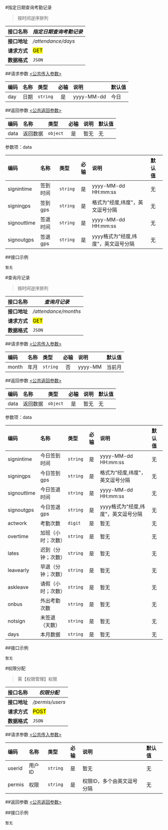 #指定日期查询考勤记录
>按时间逆序排列

| 接口名称 | *指定日期查询考勤记录* |
| -- | -- |
| **接口地址** | */attendance/days* |
| **请求方式** | <mark>GET</mark> |
| **数据格式** | <code>JSON</code> |


##请求参数
[<公共传入参数>](../README.md)  

|编码|名称|类型|必输|说明|默认值|
|:---|:---|:---|:--:|:---|:-----|
|day|日期|<code>string</code>|是|yyyy-MM-dd|今日|


##返回参数
[<公共返回参数>](../README.md)

|编码|名称|类型|必输|说明|默认值|
|:---|:---|:---|:--:|:---|:-----|
|data|返回数据|<code>object</code>|是|暂无|无|

参数项：data

|编码|名称|类型|必输|说明|默认值|
|:---|:---|:---|:--:|:---|:-----|
|signintime|签到时间|<code>string</code>|是|yyyy-MM-dd HH:mm:ss|无|
|signingps|签到gps|<code>string</code>|是|格式为"经度,纬度"，英文逗号分隔|无|
|signouttime|签退时间|<code>string</code>|是|yyyy-MM-dd HH:mm:ss|无|
|signoutgps|签退gps|<code>string</code>|是|yyyy格式为"经度,纬度"，英文逗号分隔|无|

##接口示例

```
暂无
```


#查询月记录
>按时间逆序排列

| 接口名称 | *查询月记录* |
| -- | -- |
| **接口地址** | */attendance/months* |
| **请求方式** | <mark>GET</mark> |
| **数据格式** | <code>JSON</code> |


##请求参数
[<公共传入参数>](../README.md)  

|编码|名称|类型|必输|说明|默认值|
|:---|:---|:---|:--:|:---|:-----|
|month|年月|<code>string</code>|否|yyyy-MM|当前月|


##返回参数
[<公共返回参数>](../README.md)

|编码|名称|类型|必输|说明|默认值|
|:---|:---|:---|:--:|:---|:-----|
|data|返回数据|<code>object</code>|是|暂无|无|

参数项：data

|编码|名称|类型|必输|说明|默认值|
|:---|:---|:---|:--:|:---|:-----|
|signintime|今日签到时间|<code>string</code>|是|yyyy-MM-dd HH:mm:ss|无|
|signingps|今日签到gps|<code>string</code>|是|格式为"经度,纬度"，英文逗号分隔|无|
|signouttime|今日签退时间|<code>string</code>|是|yyyy-MM-dd HH:mm:ss|无|
|signoutgps|今日签退gps|<code>string</code>|是|yyyy格式为"经度,纬度"，英文逗号分隔|无|
|actwork|考勤次数|<code>digit</code>|是|暂无|无|
|overtime|加班（小时；次数）|<code>string</code>|是|暂无|无|
|lates|迟到（分钟；次数）|<code>string</code>|是|暂无|无|
|leavearly|早退（分钟；次数）|<code>string</code>|是|暂无|无|
|askleave|请假（小时；次数）|<code>string</code>|是|暂无|无|
|onbus|外出考勤次数|<code>string</code>|是|暂无|无|
|notsign|未签退（天数）|<code>string</code>|是|暂无|无|
|days|本月数据|<code>string</code>|是|暂无|无|

##接口示例

```
暂无
```



#权限分配
>需【权限管理】权限

| 接口名称 | *权限分配* |
| -- | -- |
| **接口地址** | */permis/users* |
| **请求方式** | <mark>POST</mark> |
| **数据格式** | <code>JSON</code> |


##请求参数
[<公共传入参数>](../README.md)  


|编码|名称|类型|必输|说明|默认值|
|:---|:---|:---|:--:|:---|:-----|
|userid|用户ID|<code>string</code>|是|暂无|无|
|permis|权限|<code>string</code>|是|权限ID，多个由英文逗号分隔|无|

##返回参数
[<公共返回参数>](../README.md)

##接口示例

```
暂无
```




